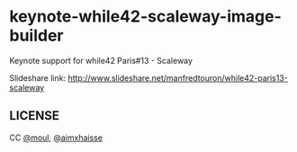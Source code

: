 # keynote-while42-scaleway-image-builder
Keynote support for while42 Paris#13 - Scaleway

Slideshare link: http://www.slideshare.net/manfredtouron/while42-paris13-scaleway

## LICENSE
CC [@moul](https://github.com/moul), [@aimxhaisse](https://github.com/aimxhaisse)
